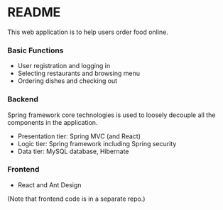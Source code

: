 # README
This web application is to help users order food online. 
### Basic Functions
- User registration and logging in
- Selecting restaurants and browsing menu
- Ordering dishes and checking out

### Backend
Spring framework core technologies is used to loosely decouple all the components in the application.
- Presentation tier: Spring MVC (and React)
- Logic tier: Spring framework including Spring security
- Data tier: MySQL database, Hibernate

### Frontend
- React and Ant Design

(Note that frontend code is in a separate repo.)
